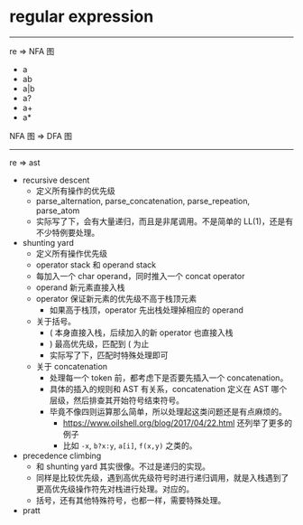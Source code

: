 # regular expression

---

re => NFA 图

- a
- ab
- a|b
- a?
- a+
- a*

NFA 图 => DFA 图

---

re => ast

- recursive descent
    - 定义所有操作的优先级
    - parse_alternation, parse_concatenation, parse_repeation, parse_atom
    - 实际写了下，会有大量递归，而且是非尾调用。不是简单的 LL(1)，还是有不少特例要处理。
- shunting yard
    - 定义所有操作优先级
    - operator stack 和 operand stack
    - 每加入一个 char operand，同时推入一个 concat operator
    - operand 新元素直接入栈
    - operator 保证新元素的优先级不高于栈顶元素
        - 如果高于栈顶，operator 先出栈处理掉相应的 operand
    - 关于括号。
        - ( 本身直接入栈，后续加入的新 operator 也直接入栈
        - ) 最高优先级，匹配到 ( 为止
        - 实际写了下，匹配时特殊处理即可
    - 关于 concatenation
        - 处理每一个 token 前，都考虑下是否要先插入一个 concatenation。
        - 具体的插入的规则和 AST 有关系，concatenation 定义在 AST 哪个层级，然后排查其开始符号结束符号。
        - 毕竟不像四则运算那么简单，所以处理起这类问题还是有点麻烦的。
            - https://www.oilshell.org/blog/2017/04/22.html 还列举了更多的例子
            - 比如 `-x`, `b?x:y`, `a[i]`, `f(x,y)` 之类的。
- precedence climbing
    - 和 shunting yard 其实很像。不过是递归的实现。
    - 同样是比较优先级，遇到高优先级符号时进行递归调用，就是入栈遇到了更高优先级操作符先对栈进行处理。对应的。
    - 括号，还有其他特殊符号，也都一样，需要特殊处理。
- pratt
